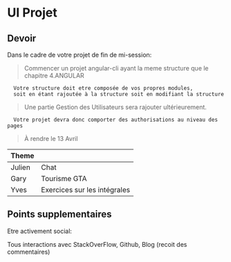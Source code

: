 # UI Projet

## Devoir 

Dans le cadre de votre projet de fin de mi-session: 

> Commencer un projet angular-cli ayant la meme structure que le chapitre 4.ANGULAR

```
  Votre structure doit etre composée de vos propres modules, 
  soit en étant rajoutée à la structure soit en modifiant la structure
```

> Une partie Gestion des Utilisateurs sera rajouter ultérieurement.

```
  Votre projet devra donc comporter des authorisations au niveau des pages
```

> À rendre le 13 Avril

| Theme   |                               |
|:--------|:------------------------------|
| Julien  | Chat                          |
| Gary    | Tourisme GTA                  |
| Yves    | Exercices sur les intégrales  |

## Points supplementaires

Etre activement social:

Tous interactions avec StackOverFlow, Github, Blog (recoit des commentaires)




